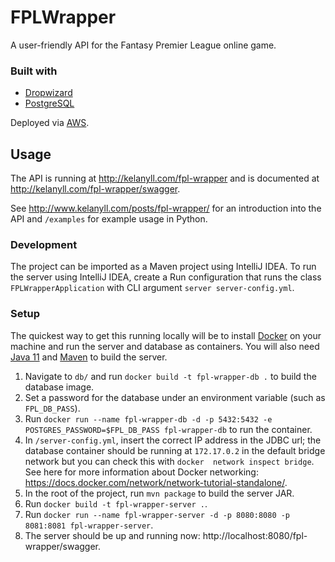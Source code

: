 # FPLWrapper

A user-friendly API for the Fantasy Premier League online game.

### Built with
- [Dropwizard](https://www.dropwizard.io/en/latest/index.html)
- [PostgreSQL](https://www.postgresql.org/)

Deployed via [AWS](https://aws.amazon.com/).
## Usage
The API is running at http://kelanyll.com/fpl-wrapper and is documented at http://kelanyll.com/fpl-wrapper/swagger.

See http://www.kelanyll.com/posts/fpl-wrapper/ for an introduction into the API and `/examples` for example usage in Python.

### Development
The project can be imported as a Maven project using IntelliJ IDEA. To run the server using IntelliJ IDEA, create a 
Run configuration that runs the class `FPLWrapperApplication` with CLI argument `server server-config.yml`.

### Setup
The quickest way to get this running locally will be to install [Docker](https://www.docker.com/) on your machine 
and run the server and database as containers. You will also need [Java 11](https://openjdk.java.net/projects/jdk/11/) and [Maven](https://maven.apache.org/) to build the server. 
1. Navigate to `db/` and run `docker build -t fpl-wrapper-db .` to build the database image.
2. Set a password for the database under an environment variable (such as `FPL_DB_PASS`).
2. Run `docker run --name fpl-wrapper-db -d -p 5432:5432 -e POSTGRES_PASSWORD=$FPL_DB_PASS fpl-wrapper-db` to run 
   the 
   container.
3. In `/server-config.yml`, insert the correct IP address in the JDBC url; the database 
   container should be running at `172.17.0.2` in the default bridge network but you can check this with `docker 
   network inspect bridge`. See here for more information about Docker networking: https://docs.docker.com/network/network-tutorial-standalone/.
4. In the root of the project, run `mvn package` to build the server JAR.
5. Run `docker build -t fpl-wrapper-server .`.
6. Run `docker run --name fpl-wrapper-server -d -p 8080:8080 -p 8081:8081 fpl-wrapper-server`.
7. The server should be up and running now: http://localhost:8080/fpl-wrapper/swagger.
